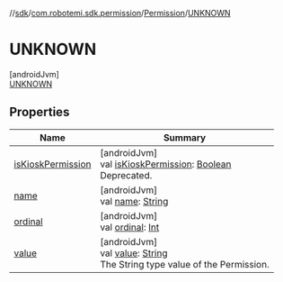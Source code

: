 //[sdk](../../../../index.md)/[com.robotemi.sdk.permission](../../index.md)/[Permission](../index.md)/[UNKNOWN](index.md)

# UNKNOWN

[androidJvm]\
[UNKNOWN](index.md)

## Properties

| Name | Summary |
|---|---|
| [isKioskPermission](../is-kiosk-permission.md) | [androidJvm]<br>val [isKioskPermission](../is-kiosk-permission.md): [Boolean](https://kotlinlang.org/api/latest/jvm/stdlib/kotlin/-boolean/index.html)<br>Deprecated. |
| [name](index.md#-372974862%2FProperties%2F462465411) | [androidJvm]<br>val [name](index.md#-372974862%2FProperties%2F462465411): [String](https://kotlinlang.org/api/latest/jvm/stdlib/kotlin/-string/index.html) |
| [ordinal](index.md#-739389684%2FProperties%2F462465411) | [androidJvm]<br>val [ordinal](index.md#-739389684%2FProperties%2F462465411): [Int](https://kotlinlang.org/api/latest/jvm/stdlib/kotlin/-int/index.html) |
| [value](../value.md) | [androidJvm]<br>val [value](../value.md): [String](https://kotlinlang.org/api/latest/jvm/stdlib/kotlin/-string/index.html)<br>The String type value of the Permission. |
